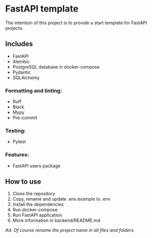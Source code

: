 # FastAPI template
The intention of this project is to provide a start template for FastAPI projects.

## Includes
- FastAPI
- Alembic
- PostgreSQL database in docker-compose
- Pydantic
- SQLAlchemy

### Formatting and linting:
- Ruff
- Black
- Mypy
- Pre-commit

### Testing:
- Pytest

### Features:
- FastAPI users package


## How to use
1. Clone the repository
2. Copy, rename and update .env.example to .env
3. Install the dependencies
4. Run docker-compose
5. Run FastAPI application
6. More information in backend/README.md

*Ad. Of course rename the project name in all files and folders.*
